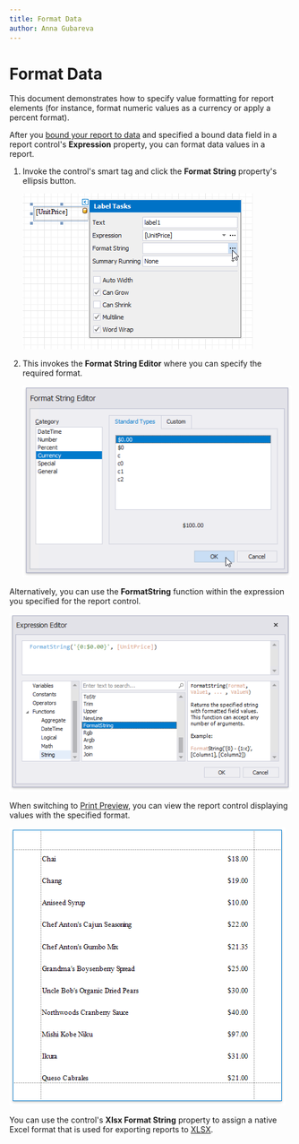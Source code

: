 ```yaml
---
title: Format Data
author: Anna Gubareva
---
```

# Format Data

This document demonstrates how to specify value formatting for report elements (for instance, format numeric values as a currency or apply a percent format).

After you [bound your report to data](../bind-to-data.md) and specified a bound data field in a report control's **Expression** property, you can format data values in a report.

1. Invoke the control's smart tag and click the **Format String** property's ellipsis button.
	
	![](../../../../images/eurd-win-label-format-string-property.png)

2. This invokes the **Format String Editor** where you can specify the required format.
	
	![](../../../../images/eurd-win-format-string-editor-currency.png)

Alternatively, you can use the **FormatString** function within the expression you specified for the report control.

![](../../../../images/eurd-win-expression-editor-formatstring-function.png)

When switching to [Print Preview](../preview-print-and-export-reports.md), you can view the report control displaying values with the specified format.

![](../../../../images/eurd-win-format-data-result.png)


You can use the control's **Xlsx Format String** property to assign a native Excel format that is used for exporting reports to [XLSX](/interface-elements-for-desktop/articles/print-preview/print-preview-for-winforms/exporting/xlsx-specific-export-options.md).